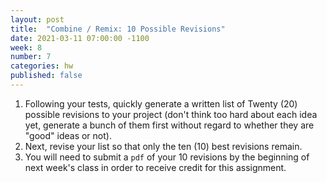 ```yaml
---
layout: post
title:  "Combine / Remix: 10 Possible Revisions"
date: 2021-03-11 07:00:00 -1100
week: 8
number: 7
categories: hw
published: false
---
```


1. Following your tests, quickly generate a written list of Twenty (20) possible revisions to your project (don't think too hard about each idea yet, generate a bunch of them first without regard to whether they are "good" ideas or not).
2. Next, revise your list so that only the ten (10) best revisions remain.
3. You will need to submit a `pdf` of your 10 revisions by the beginning of next week's class in order to receive credit for this assignment.
